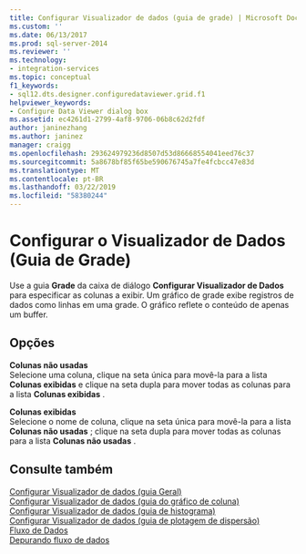```yaml
---
title: Configurar Visualizador de dados (guia de grade) | Microsoft Docs
ms.custom: ''
ms.date: 06/13/2017
ms.prod: sql-server-2014
ms.reviewer: ''
ms.technology:
- integration-services
ms.topic: conceptual
f1_keywords:
- sql12.dts.designer.configuredataviewer.grid.f1
helpviewer_keywords:
- Configure Data Viewer dialog box
ms.assetid: ec4261d1-2799-4af8-9706-06b8c62d2fdf
author: janinezhang
ms.author: janinez
manager: craigg
ms.openlocfilehash: 293624979236d8507d53d86668554041eed76c37
ms.sourcegitcommit: 5a8678bf85f65be590676745a7fe4fcbcc47e83d
ms.translationtype: MT
ms.contentlocale: pt-BR
ms.lasthandoff: 03/22/2019
ms.locfileid: "58380244"
---
```

# <a name="configure-data-viewer-grid-tab"></a>Configurar o Visualizador de Dados (Guia de Grade)
  Use a guia **Grade** da caixa de diálogo **Configurar Visualizador de Dados** para especificar as colunas a exibir. Um gráfico de grade exibe registros de dados como linhas em uma grade. O gráfico reflete o conteúdo de apenas um buffer.  
  
## <a name="options"></a>Opções  
 **Colunas não usadas**  
 Selecione uma coluna, clique na seta única para movê-la para a lista **Colunas exibidas** e clique na seta dupla para mover todas as colunas para a lista **Colunas exibidas** .  
  
 **Colunas exibidas**  
 Selecione o nome de coluna, clique na seta única para movê-la para a lista **Colunas não usadas** ; clique na seta dupla para mover todas as colunas para a lista **Colunas não usadas** .  
  
## <a name="see-also"></a>Consulte também  
 [Configurar Visualizador de dados &#40;guia Geral&#41;](../../2014/integration-services/configure-data-viewer-general-tab.md)   
 [Configurar Visualizador de dados &#40;guia do gráfico de coluna&#41;](../../2014/integration-services/configure-data-viewer-column-chart-tab.md)   
 [Configurar Visualizador de dados &#40;guia de histograma&#41;](../../2014/integration-services/configure-data-viewer-histogram-tab.md)   
 [Configurar Visualizador de dados &#40;guia de plotagem de dispersão&#41;](../../2014/integration-services/configure-data-viewer-scatter-plot-tab.md)   
 [Fluxo de Dados](data-flow/data-flow.md)   
 [Depurando fluxo de dados](troubleshooting/debugging-data-flow.md)  
  
  
